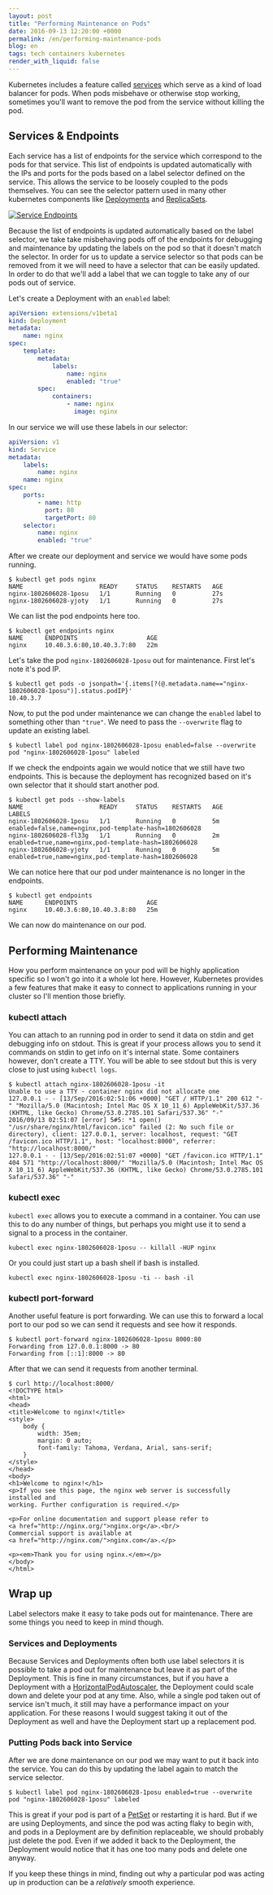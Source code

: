 ```yaml
---
layout: post
title: "Performing Maintenance on Pods"
date: 2016-09-13 12:20:00 +0000
permalink: /en/performing-maintenance-pods
blog: en
tags: tech containers kubernetes
render_with_liquid: false
---
```


Kubernetes includes a feature called [services](http://kubernetes.io/docs/user-guide/services/) which serve as a kind of load balancer for pods. When pods misbehave or otherwise stop working, sometimes you'll want to remove the pod from the service without killing the pod.

## Services & Endpoints

Each service has a list of endpoints for the service which correspond to the pods for that service. This list of endpoints is updated automatically with the IPs and ports for the pods based on a label selector defined on the service. This allows the service to be loosely coupled to the pods themselves. You can see the selector pattern used in many other kubernetes components like [Deployments](http://kubernetes.io/docs/user-guide/deployments/) and [ReplicaSets](http://kubernetes.io/docs/user-guide/replicasets/).

[<img alt="Service Endpoints" title="Service Endpoints" class="align-center" src="/assets/images/753/endpoints.png">](/assets/images/753/endpoints.png)

Because the list of endpoints is updated automatically based on the label selector, we take take misbehaving pods off of the endpoints for debugging and maintenance by updating the labels on the pod so that it doesn't match the selector. In order for us to update a service selector so that pods can be removed from it we will need to have a selector that can be easily updated. In order to do that we'll add a label that we can toggle to take any of our pods out of service.

Let's create a Deployment with an `enabled` label:

```yaml
apiVersion: extensions/v1beta1
kind: Deployment
metadata:
    name: nginx
spec:
    template:
        metadata:
            labels:
                name: nginx
                enabled: "true"
        spec:
            containers:
                - name: nginx
                  image: nginx
```

In our service we will use these labels in our selector:

```yaml
apiVersion: v1
kind: Service
metadata:
    labels:
        name: nginx
    name: nginx
spec:
    ports:
        - name: http
          port: 80
          targetPort: 80
    selector:
        name: nginx
        enabled: "true"
```

After we create our deployment and service we would have some pods running.

```shell
$ kubectl get pods nginx
NAME                     READY     STATUS    RESTARTS   AGE
nginx-1802606028-1posu   1/1       Running   0          27s
nginx-1802606028-yjoty   1/1       Running   0          27s

```

We can list the pod endpoints here too.

```shell
$ kubectl get endpoints nginx
NAME      ENDPOINTS                   AGE
nginx     10.40.3.6:80,10.40.3.7:80   22m
```

Let's take the pod `nginx-1802606028-1posu` out for maintenance. First let's note it's pod IP.

```shell
$ kubectl get pods -o jsonpath='{.items[?(@.metadata.name=="nginx-1802606028-1posu")].status.podIP}'
10.40.3.7
```

Now, to put the pod under maintenance we can change the `enabled` label to something other than `"true"`. We need to pass the `--overwrite` flag to update an existing label.

```shell
$ kubectl label pod nginx-1802606028-1posu enabled=false --overwrite
pod "nginx-1802606028-1posu" labeled
```

If we check the endpoints again we would notice that we still have two endpoints. This is because the deployment has recognized based on it's own selector that it should start another pod.

```shell
$ kubectl get pods --show-labels
NAME                     READY     STATUS    RESTARTS   AGE       LABELS
nginx-1802606028-1posu   1/1       Running   0          5m        enabled=false,name=nginx,pod-template-hash=1802606028
nginx-1802606028-fl33g   1/1       Running   0          2m        enabled=true,name=nginx,pod-template-hash=1802606028
nginx-1802606028-yjoty   1/1       Running   0          5m        enabled=true,name=nginx,pod-template-hash=1802606028
```

We can notice here that our pod under maintenance is no longer in the endpoints.

```shell
$ kubectl get endpoints
NAME      ENDPOINTS                   AGE
nginx     10.40.3.6:80,10.40.3.8:80   25m
```

We can now do maintenance on our pod.

## Performing Maintenance

How you perform maintenance on your pod will be highly application specific so I won't go into it a whole lot here. However, Kubernetes provides a few features that make it easy to connect to applications running in your cluster so I'll mention those briefly.

### kubectl attach

You can attach to an running pod in order to send it data on stdin and get debugging info on stdout. This is great if your process allows you to send it commands on stdin to get info on it's internal state. Some containers however, don't create a TTY. You will be able to see stdout but this is very close to just using `kubectl logs`.

```shell
$ kubectl attach nginx-1802606028-1posu -it
Unable to use a TTY - container nginx did not allocate one
127.0.0.1 - - [13/Sep/2016:02:51:06 +0000] "GET / HTTP/1.1" 200 612 "-" "Mozilla/5.0 (Macintosh; Intel Mac OS X 10_11_6) AppleWebKit/537.36 (KHTML, like Gecko) Chrome/53.0.2785.101 Safari/537.36" "-"
2016/09/13 02:51:07 [error] 5#5: *1 open() "/usr/share/nginx/html/favicon.ico" failed (2: No such file or directory), client: 127.0.0.1, server: localhost, request: "GET /favicon.ico HTTP/1.1", host: "localhost:8000", referrer: "http://localhost:8000/"
127.0.0.1 - - [13/Sep/2016:02:51:07 +0000] "GET /favicon.ico HTTP/1.1" 404 571 "http://localhost:8000/" "Mozilla/5.0 (Macintosh; Intel Mac OS X 10_11_6) AppleWebKit/537.36 (KHTML, like Gecko) Chrome/53.0.2785.101 Safari/537.36" "-"
```

### kubectl exec

`kubectl exec` allows you to execute a command in a container. You can use this to do any number of things, but perhaps you might use it to send a signal to a process in the container.

```shell
kubectl exec nginx-1802606028-1posu -- killall -HUP nginx
```

Or you could just start up a bash shell if bash is installed.

```shell
kubectl exec nginx-1802606028-1posu -ti -- bash -il
```

### kubectl port-forward

Another useful feature is port forwarding. We can use this to forward a local port to our pod so we can send it requests and see how it responds.

```shell
$ kubectl port-forward nginx-1802606028-1posu 8000:80
Forwarding from 127.0.0.1:8000 -> 80
Forwarding from [::1]:8000 -> 80
```

After that we can send it requests from another terminal.

```shell
$ curl http://localhost:8000/
<!DOCTYPE html>
<html>
<head>
<title>Welcome to nginx!</title>
<style>
    body {
        width: 35em;
        margin: 0 auto;
        font-family: Tahoma, Verdana, Arial, sans-serif;
    }
</style>
</head>
<body>
<h1>Welcome to nginx!</h1>
<p>If you see this page, the nginx web server is successfully installed and
working. Further configuration is required.</p>

<p>For online documentation and support please refer to
<a href="http://nginx.org/">nginx.org</a>.<br/>
Commercial support is available at
<a href="http://nginx.com/">nginx.com</a>.</p>

<p><em>Thank you for using nginx.</em></p>
</body>
</html>
```

## Wrap up

Label selectors make it easy to take pods out for maintenance. There are some things you need to keep in mind though.

### Services and Deployments

Because Services and Deployments often both use label selectors it is possible to take a pod out for maintenance but leave it as part of the Deployment. This is fine in many circumstances, but if you have a Deployment with a [HorizontalPodAutoscaler](http://kubernetes.io/docs/user-guide/horizontal-pod-autoscaling/), the Deployment could scale down and delete your pod at any time. Also, while a single pod taken out of service isn't much, it still may have a performance impact on your application. For these reasons I would suggest taking it out of the Deployment as well and have the Deployment start up a replacement pod.

### Putting Pods back into Service

After we are done maintenance on our pod we may want to put it back into the service. You can do this by updating the label again to match the service selector.

```shell
$ kubectl label pod nginx-1802606028-1posu enabled=true --overwrite
pod "nginx-1802606028-1posu" labeled
```

This is great if your pod is part of a [PetSet](http://kubernetes.io/docs/user-guide/petset/) or restarting it is hard. But if we are using Deployments, and since the pod was acting flaky to begin with, and pods in a Deployment are by definition replaceable, we should probably just delete the pod. Even if we added it back to the Deployment, the Deployment would notice that it has one too many pods and delete one anyway.

If you keep these things in mind, finding out why a particular pod was acting up in production can be a _relatively_ smooth experience.
